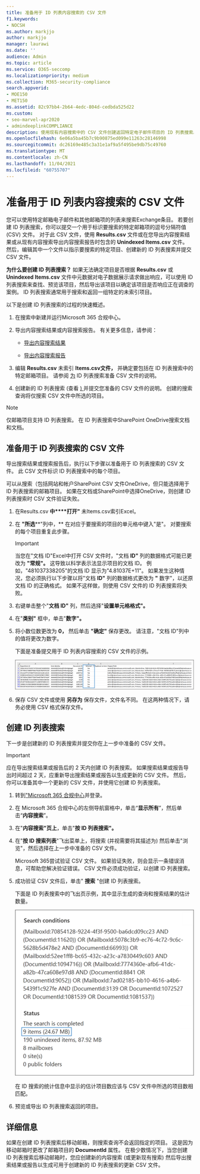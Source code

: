 ```yaml
---
title: 准备用于 ID 列表内容搜索的 CSV 文件
f1.keywords:
- NOCSH
ms.author: markjjo
author: markjjo
manager: laurawi
ms.date: ''
audience: Admin
ms.topic: article
ms.service: O365-seccomp
ms.localizationpriority: medium
ms.collection: M365-security-compliance
search.appverid:
- MOE150
- MET150
ms.assetid: 82c97bb4-2b64-4edc-804d-cedbda525d22
ms.custom:
- seo-marvel-apr2020
- admindeeplinkCOMPLIANCE
description: 使用现有内容搜索中的 CSV 文件创建返回特定电子邮件项目的 ID 列表搜索。
ms.openlocfilehash: 6e06a5ba45b7c9b90875ed099e11263c28146998
ms.sourcegitcommit: dc26169e485c3a31e1af9a5f495be9db75c49760
ms.translationtype: MT
ms.contentlocale: zh-CN
ms.lasthandoff: 11/04/2021
ms.locfileid: "60755707"
---
```

# <a name="prepare-a-csv-file-for-an-id-list-content-search"></a>准备用于 ID 列表内容搜索的 CSV 文件

您可以使用特定邮箱电子邮件和其他邮箱项的列表来搜索Exchange条目。 若要创建 ID 列表搜索，你可以提交一个用于标识要搜索的特定邮箱项的逗号分隔符值 (CSV) 文件。 对于此 CSV 文件，使用 **Results.csv** 文件或在您导出内容搜索结果或从现有内容搜索导出内容搜索报告时包含的 **Unindexed Items.csv** 文件。 然后，编辑其中一个文件以指示要搜索的特定项目、创建新的 ID 列表搜索并提交 CSV 文件。

**为什么要创建 ID 列表搜索？** 如果无法确定项目是否根据 **Results.csv** 或 **Unindexed Items.csv** 文件中元数据对电子数据展示请求做出响应，可以使用 ID 列表搜索来查找、预览该项目，然后导出该项目以确定该项目是否响应正在调查的案例。 ID 列表搜索通常用于搜索和返回一组特定的未索引项目。

以下是创建 ID 列表搜索的过程的快速概述。

1. 在搜索中新建并运行Microsoft 365 合规中心。

2. 导出内容搜索结果或内容搜索报告。 有关更多信息，请参阅：

    - [导出内容搜索结果](export-search-results.md)

    - [导出内容搜索报告](export-a-content-search-report.md)

3. 编辑 **Results.csv** 未索引 **Items.csv文件，** 并确定要包括在 ID 列表搜索中的特定邮箱项目。 请参阅 [为](#prepare-the-csv-file-for-an-id-list-search) ID 列表搜索准备 CSV 文件的说明。

4. 创建新的 ID 列表搜索 (查看 [) ](#create-an-id-list-search) 并提交您准备的 CSV 文件的说明。 创建的搜索查询将仅搜索 CSV 文件中所选的项目。

> [!NOTE]
> 仅邮箱项目支持 ID 列表搜索。 在 ID 列表搜索中SharePoint OneDrive搜索文档和文档。

## <a name="prepare-the-csv-file-for-an-id-list-search"></a>准备用于 ID 列表搜索的 CSV 文件

导出搜索结果或搜索报告后，执行以下步骤以准备用于 ID 列表搜索的 CSV 文件。 此 CSV 文件标识 ID 列表搜索中的每个项目。

可以从搜索（包括网站和帐户SharePoint CSV 文件OneDrive，但只能选择用于 ID 列表搜索的邮箱项目。 如果在文档或SharePoint中选择OneDrive，则创建 ID 列表搜索时 CSV 文件验证失败。

1. 在Results.csv **中****打开"** 未Items.csv索引Excel。

2. 在 **"所选****"列中，** 在对应于要搜索的项目的单元格中键入"是"。 对要搜索的每个项目重复此步骤。

    > [!IMPORTANT]
    > 当您在"文档 ID"Excel中打开 CSV 文件时，"文档 **ID"** 列的数据格式可能已更改为 **"常规"。** 这导致以科学表示法显示项目的文档 ID。 例如，"481037338205"的文档 ID 显示为"4.81037E+11"。 如果发生这种情况，您必须执行以下步骤以将"文档 **ID"** 列的数据格式更改为 **"** 数字"，以还原文档 ID 的正确格式。 如果不这样做，则使用 CSV 文件的 ID 列表搜索将失败。

3. 右键单击整个"**文档 ID"** 列，然后选择"**设置单元格格式"。**

4. 在"**类别"** 框中，单击"**数字"。**

5. 将小数位数更改为 **0，** 然后单击 **"确定"** 保存更改。 请注意，"文档 ID"列中的值将更改为数字。

    下面是准备提交用于 ID 列表内容搜索的 CSV 文件的示例。

    ![目标内容搜索的 CSV 文件示例。](../media/SearchIDListCSVFile.png)

6. 保存 CSV 文件或使用 **另存为** 保存文件，文件名不同。 在这两种情况下，请务必使用 CSV 格式保存文件。

## <a name="create-an-id-list-search"></a>创建 ID 列表搜索

下一步是创建新的 ID 列表搜索并提交你在上一步中准备的 CSV 文件。

> [!IMPORTANT]
> 应在导出搜索结果或报告后的 2 天内创建 ID 列表搜索。 如果搜索结果或报告导出时间超过 2 天，应重新导出搜索结果或报告以生成更新的 CSV 文件。 然后，你可以准备其中一个更新的 CSV 文件，并使用它创建 ID 列表搜索。

1. 转到<a href="https://go.microsoft.com/fwlink/p/?linkid=2077149" target="_blank">"Microsoft 365 合规中心</a>并登录。

2. 在 Microsoft 365 合规中心的左侧导航窗格中，单击“**显示所有**”，然后单击“**内容搜索**”。

3. 在"**内容搜索"页上**，单击"**按 ID 列表搜索"。**

4. 在"**按 ID 搜索列表**"飞出菜单上，将搜索 (并视需要将其描述为) 然后单击"浏览"，然后选择在上一步中准备的 CSV 文件。

    Microsoft 365尝试验证 CSV 文件。 如果验证失败，则会显示一条错误消息，可帮助您解决验证错误。 CSV 文件必须成功验证，以创建 ID 列表搜索。

5. 成功验证 CSV 文件后，单击" **搜索** "创建 ID 列表搜索。

    下面是 ID 列表搜索中的飞出页示例，其中显示生成的查询和搜索结果的估计数量。

    ![ID 列表搜索的搜索查询。](../media/SearchIDListFlyout.png)

    在 ID 搜索的统计信息中显示的估计项目数应该与 CSV 文件中所选的项目数相匹配。

6. 预览或导出 ID 列表搜索返回的项目。

## <a name="more-information"></a>详细信息

如果在创建 ID 列表搜索后移动邮箱，则搜索查询不会返回指定的项目。 这是因为移动邮箱时更改了邮箱项目的 **DocumentId** 属性。 在极少数情况下，当您创建 ID 列表搜索后移动邮箱时，您应创建新的内容搜索 (或更新现有搜索) 然后导出搜索结果或报告以生成可用于创建新的 ID 列表搜索的更新 CSV 文件。
